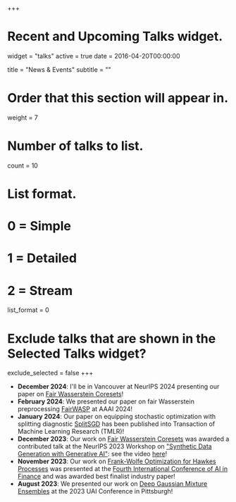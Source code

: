 +++
# Recent and Upcoming Talks widget.
widget = "talks"
active = true
date = 2016-04-20T00:00:00

title = "News & Events"
subtitle = ""

# Order that this section will appear in.
weight = 7

# Number of talks to list.
count = 10

# List format.
#   0 = Simple
#   1 = Detailed
#   2 = Stream
list_format = 0

# Exclude talks that are shown in the Selected Talks widget?
exclude_selected = false
+++
* <b>December 2024</b>: I'll be in Vancouver at NeurIPS 2024 presenting our paper on [Fair Wasserstein Coresets](https://arxiv.org/abs/2311.05436)!
* <b>February 2024</b>: We presented our paper on fair Wasserstein preprocessing [FairWASP](https://arxiv.org/abs/2311.00109) at AAAI 2024!
* <b>January 2024</b>: Our paper on equipping stochastic optimization with splitting diagnostic [SplitSGD](https://openreview.net/forum?id=3PbxuMNQkp) has been published into Transaction of Machine Learning Research (TMLR)!
* <b>December 2023</b>: Our work on [Fair Wasserstein Coresets](https://arxiv.org/abs/2311.05436) was awarded a contributed talk at the NeurIPS 2023 Workshop on ["Synthetic Data Generation with Generative AI"](https://neurips.cc/virtual/2023/workshop/66540): see the video [here](https://neurips.cc/virtual/2023/82245)!
* <b>November 2023</b>: Our work on [Frank-Wolfe Optimization for Hawkes Processes](https://dl.acm.org/doi/abs/10.1145/3604237.3626893) was presented at the [Fourth International Conference of AI in Finance](https://ai-finance.org/icaif-23-call-for-papers/) and was awarded best finalist industry paper!
* <b>August 2023</b>: We presented our work on [Deep Gaussian Mixture Ensembles](https://proceedings.mlr.press/v216/el-laham23a/el-laham23a.pdf) at the 2023 UAI Conference in Pittsburgh!

